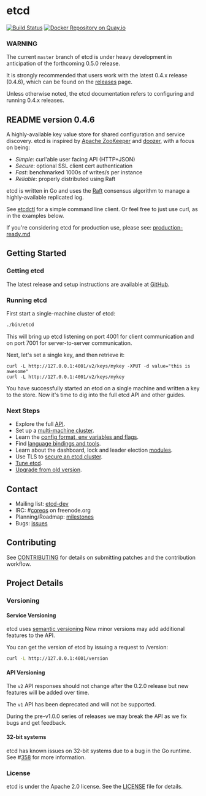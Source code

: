 # etcd

[![Build Status](https://travis-ci.org/coreos/etcd.png?branch=master)](https://travis-ci.org/coreos/etcd)
[![Docker Repository on Quay.io](https://quay.io/repository/coreos/etcd-git/status "Docker Repository on Quay.io")](https://quay.io/repository/coreos/etcd-git)

### WARNING ###

The current `master` branch of etcd is under heavy development in anticipation of the forthcoming 0.5.0 release. 

It is strongly recommended that users work with the latest 0.4.x release (0.4.6), which can be found on the [releases](https://github.com/coreos/etcd/releases) page.

Unless otherwise noted, the etcd documentation refers to configuring and running 0.4.x releases.

## README version 0.4.6

A highly-available key value store for shared configuration and service discovery.
etcd is inspired by [Apache ZooKeeper][zookeeper] and [doozer][doozer], with a focus on being:

* *Simple*: curl'able user facing API (HTTP+JSON)
* *Secure*: optional SSL client cert authentication
* *Fast*: benchmarked 1000s of writes/s per instance
* *Reliable*: properly distributed using Raft

etcd is written in Go and uses the [Raft][raft] consensus algorithm to manage a highly-available replicated log.

See [etcdctl][etcdctl] for a simple command line client.
Or feel free to just use curl, as in the examples below.

[zookeeper]: http://zookeeper.apache.org/
[doozer]: https://github.com/ha/doozerd
[raft]: http://raftconsensus.github.io/
[etcdctl]: http://github.com/coreos/etcdctl/

If you're considering etcd for production use, please see: [production-ready.md](./Documentation/production-ready.md)

## Getting Started

### Getting etcd

The latest release and setup instructions are available at [GitHub][github-release].

[github-release]: https://github.com/coreos/etcd/releases/

### Running etcd

First start a single-machine cluster of etcd:

```sh
./bin/etcd
```

This will bring up etcd listening on port 4001 for client communication and on port 7001 for server-to-server communication.

Next, let's set a single key, and then retrieve it:

```
curl -L http://127.0.0.1:4001/v2/keys/mykey -XPUT -d value="this is awesome"
curl -L http://127.0.0.1:4001/v2/keys/mykey
```

You have successfully started an etcd on a single machine and written a key to the store. Now it's time to dig into the full etcd API and other guides.

### Next Steps

- Explore the full [API][api].
- Set up a [multi-machine cluster][clustering].
- Learn the [config format, env variables and flags][configuration].
- Find [language bindings and tools][libraries-and-tools].
- Learn about the dashboard, lock and leader election [modules][modules].
- Use TLS to [secure an etcd cluster][security].
- [Tune etcd][tuning].
- [Upgrade from old version][upgrade].

[api]: https://github.com/coreos/etcd/blob/master/Documentation/api.md
[clustering]: https://github.com/coreos/etcd/blob/master/Documentation/clustering.md
[configuration]: https://github.com/coreos/etcd/blob/master/Documentation/configuration.md
[libraries-and-tools]: https://github.com/coreos/etcd/blob/master/Documentation/libraries-and-tools.md
[modules]: https://github.com/coreos/etcd/blob/master/Documentation/modules.md
[security]: https://github.com/coreos/etcd/blob/master/Documentation/security.md
[tuning]: https://github.com/coreos/etcd/blob/master/Documentation/tuning.md
[upgrade]: https://github.com/coreos/etcd/blob/master/Documentation/upgrade.md

## Contact

- Mailing list: [etcd-dev](https://groups.google.com/forum/?hl=en#!forum/etcd-dev)
- IRC: #[coreos](irc://irc.freenode.org:6667/#coreos) on freenode.org
- Planning/Roadmap: [milestones](https://github.com/coreos/etcd/milestones)
- Bugs: [issues](https://github.com/coreos/etcd/issues)

## Contributing

See [CONTRIBUTING](CONTRIBUTING.md) for details on submitting patches and the contribution workflow.

## Project Details

### Versioning

#### Service Versioning

etcd uses [semantic versioning](http://semver.org)
New minor versions may add additional features to the API.

You can get the version of etcd by issuing a request to /version:

```sh
curl -L http://127.0.0.1:4001/version
```

#### API Versioning

The `v2` API responses should not change after the 0.2.0 release but new features will be added over time.

The `v1` API has been deprecated and will not be supported.

During the pre-v1.0.0 series of releases we may break the API as we fix bugs and get feedback.

#### 32-bit systems

etcd has known issues on 32-bit systems due to a bug in the Go runtime. See #[358][358] for more information.

[358]: https://github.com/coreos/etcd/issues/358

### License

etcd is under the Apache 2.0 license. See the [LICENSE](LICENSE) file for details.
